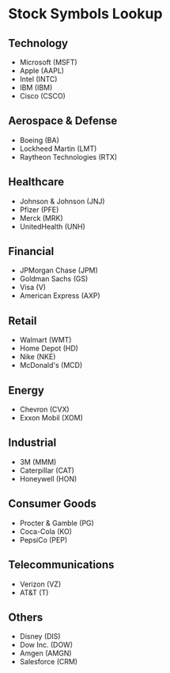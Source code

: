 # Stock Symbols Lookup

## Technology
- Microsoft (MSFT)
- Apple (AAPL)
- Intel (INTC)
- IBM (IBM)
- Cisco (CSCO)

## Aerospace & Defense
- Boeing (BA)
- Lockheed Martin (LMT)
- Raytheon Technologies (RTX)

## Healthcare
- Johnson & Johnson (JNJ)
- Pfizer (PFE)
- Merck (MRK)
- UnitedHealth (UNH)

## Financial
- JPMorgan Chase (JPM)
- Goldman Sachs (GS)
- Visa (V)
- American Express (AXP)

## Retail
- Walmart (WMT)
- Home Depot (HD)
- Nike (NKE)
- McDonald's (MCD)

## Energy
- Chevron (CVX)
- Exxon Mobil (XOM)

## Industrial
- 3M (MMM)
- Caterpillar (CAT)
- Honeywell (HON)

## Consumer Goods
- Procter & Gamble (PG)
- Coca-Cola (KO)
- PepsiCo (PEP)

## Telecommunications
- Verizon (VZ)
- AT&T (T)

## Others
- Disney (DIS)
- Dow Inc. (DOW)
- Amgen (AMGN)
- Salesforce (CRM) 